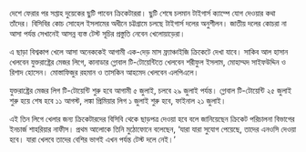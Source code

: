 দেশে ফেরার পর সপ্তাহ দুয়েকের ছুটি পাবেন ক্রিকেটাররা। ছুটি শেষে চলমান টাইগার্স ক্যাম্পে যোগ দেওয়ার কথা তাঁদের। বিসিবির কোচ সোহেল ইসলামের অধীনে চট্টগ্রামে চলছে টাইগার্স দলের অনুশীলন। জাতীয় দলের কোচরা না আসা পর্যন্ত সেখানেই আসন্ন ব্যস্ত টেস্ট সূচির প্রস্তুতি নেবেন খেলোয়াড়েরা।

এ ছাড়া বিশ্বকাপ খেলে আসা অনেককেই আগামী এক-দেড় মাস ফ্র্যাঞ্চাইজি ক্রিকেটে দেখা যাবে। সাকিব আল হাসান খেলবেন যুক্তরাষ্ট্রের মেজর লিগে, কানাডার গ্লোবাল টি-টোয়েন্টিতে খেলবেন শরীফুল ইসলাম, মোহাম্মদ সাইফউদ্দিন ও রিশাদ হোসেন। মোস্তাফিজুর রহমান ও তাসকিন আহমেদ খেলবেন এলপিএলে।

যুক্তরাষ্ট্রের মেজর লিগ টি-টোয়েন্টি শুরু হবে আগামী ৫ জুলাই, চলবে ২৯ জুলাই পর্যন্ত। গ্লোবাল টি-টোয়েন্টি ২৫ জুলাই শুরু হয়ে শেষ হবে ১১ আগস্ট, লঙ্কা প্রিমিয়ার লিগ ১ জুলাই শুরু হবে, ফাইনাল ২১ জুলাই।

এই তিন লিগে খেলার জন্য ক্রিকেটারদের বিসিবি থেকে ছাড়পত্র দেওয়া হবে বলে জানিয়েছেন ক্রিকেট পরিচালনা বিভাগের ইনচার্জ শাহরিয়ার নাফীস। প্রথম আলোকে তিনি মুঠোফোনে বলেছেন, ‘যারা যারা সুযোগ পেয়েছে, তাদের এনওসি দেওয়া হবে। যারা খেলবে তাদের বেশির ভাগই এখন পর্যন্ত টেস্ট দলে নেই।’
